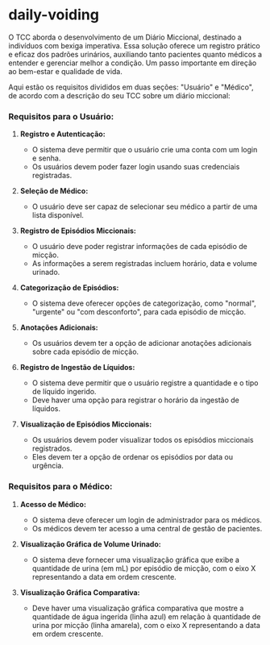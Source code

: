 # daily-voiding
O TCC aborda o desenvolvimento de um Diário Miccional, destinado a indivíduos com bexiga imperativa. Essa solução oferece um registro prático e eficaz dos padrões urinários, auxiliando tanto pacientes quanto médicos a entender e gerenciar melhor a condição. Um passo importante em direção ao bem-estar e qualidade de vida.



Aqui estão os requisitos divididos em duas seções: "Usuário" e "Médico", de acordo com a descrição do seu TCC sobre um diário miccional:

### Requisitos para o Usuário:

1. **Registro e Autenticação:**
   - O sistema deve permitir que o usuário crie uma conta com um login e senha.
   - Os usuários devem poder fazer login usando suas credenciais registradas.

2. **Seleção de Médico:**
   - O usuário deve ser capaz de selecionar seu médico a partir de uma lista disponível.

3. **Registro de Episódios Miccionais:**
   - O usuário deve poder registrar informações de cada episódio de micção.
   - As informações a serem registradas incluem horário, data e volume urinado.

4. **Categorização de Episódios:**
   - O sistema deve oferecer opções de categorização, como "normal", "urgente" ou "com desconforto", para cada episódio de micção.

5. **Anotações Adicionais:**
   - Os usuários devem ter a opção de adicionar anotações adicionais sobre cada episódio de micção.

6. **Registro de Ingestão de Líquidos:**
   - O sistema deve permitir que o usuário registre a quantidade e o tipo de líquido ingerido.
   - Deve haver uma opção para registrar o horário da ingestão de líquidos.

7. **Visualização de Episódios Miccionais:**
   - Os usuários devem poder visualizar todos os episódios miccionais registrados.
   - Eles devem ter a opção de ordenar os episódios por data ou urgência.

### Requisitos para o Médico:

1. **Acesso de Médico:**
   - O sistema deve oferecer um login de administrador para os médicos.
   - Os médicos devem ter acesso a uma central de gestão de pacientes.

2. **Visualização Gráfica de Volume Urinado:**
   - O sistema deve fornecer uma visualização gráfica que exibe a quantidade de urina (em mL) por episódio de micção, com o eixo X representando a data em ordem crescente.

3. **Visualização Gráfica Comparativa:**
   - Deve haver uma visualização gráfica comparativa que mostre a quantidade de água ingerida (linha azul) em relação à quantidade de urina por micção (linha amarela), com o eixo X representando a data em ordem crescente.

